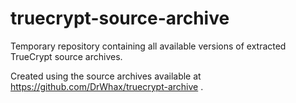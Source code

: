truecrypt-source-archive
========================

Temporary repository containing all available versions of extracted TrueCrypt source archives.

Created using the source archives available at https://github.com/DrWhax/truecrypt-archive .

